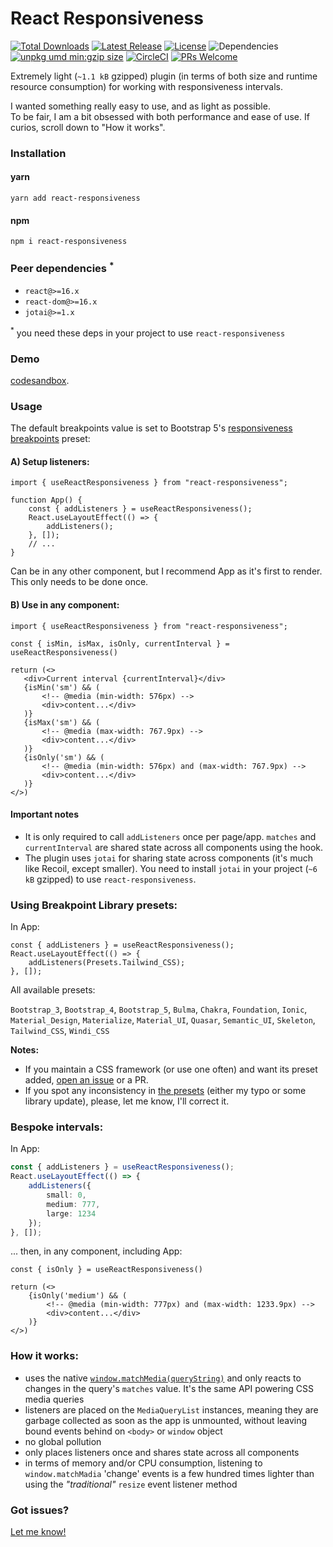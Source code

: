 # React Responsiveness
<p>
<a href="https://www.npmjs.com/package/react-responsiveness"><img src="https://img.shields.io/npm/dt/react-responsiveness.svg" alt="Total Downloads"></a>
<a href="https://www.npmjs.com/package/react-responsiveness"><img src="https://img.shields.io/npm/v/react-responsiveness.svg" alt="Latest Release"></a>
<a href="https://github.com/andrei-gheorghiu/react-responsiveness/blob/main/LICENSE.MD"><img src="https://img.shields.io/npm/l/react-responsiveness.svg" alt="License"></a>
<img src="https://img.shields.io/badge/dependencies-0-brightgreen.svg" alt="Dependencies" />
<a href="https://unpkg.com/react-responsiveness"><img src="https://img.badgesize.io/https://unpkg.com/react-responsiveness.svg?compression=gzip&label=umd:minzip" alt="unpkg umd min:gzip size" /></a>
<a href="https://circleci.com/gh/andrei-gheorghiu/react-responsiveness/tree/main"><img src="https://circleci.com/gh/andrei-gheorghiu/react-responsiveness/tree/main.svg?style=svg" alt="CircleCI" /></a>
<a href="https://makeapullrequest.com"><img src="https://img.shields.io/badge/PRs-welcome-brightgreen.svg?style=flat-square" alt="PRs Welcome"/></a>
</p>
Extremely light (<code>~1.1 kB</code> gzipped) plugin (in terms of both size and runtime resource consumption) for working with responsiveness intervals.

I wanted something really easy to use, and as light as possible.   
To be fair, I am a bit obsessed with both performance and ease of use. If curios, scroll down to "How it works".

### Installation

#### yarn
```terminal
yarn add react-responsiveness
```

#### npm
```terminal
npm i react-responsiveness
```
### Peer dependencies <sup>*</sup>
- `react@>=16.x`
- `react-dom@>=16.x`
- `jotai@>=1.x`

<sup>*</sup> you need these deps in your project to use `react-responsiveness`

### Demo

[codesandbox](https://codesandbox.io/p/github/codesandbox/codesandbox-template-vite-react/csb-ss87sf/react-responsiveness?file=%2Fsrc%2FApp.tsx).

### Usage

The default breakpoints value is set to Bootstrap 5's [responsiveness breakpoints](https://getbootstrap.com/docs/5.3/layout/breakpoints/#available-breakpoints) preset:
#### A) Setup listeners:

```tsx
import { useReactResponsiveness } from "react-responsiveness";

function App() {
    const { addListeners } = useReactResponsiveness();
    React.useLayoutEffect(() => {
        addListeners();
    }, []);
    // ...
}
```
Can be in any other component, but I recommend App as it's first to render. This only needs to be done once.
#### B) Use in any component:
```tsx
import { useReactResponsiveness } from "react-responsiveness";

const { isMin, isMax, isOnly, currentInterval } = useReactResponsiveness()
    
return (<>
   <div>Current interval {currentInterval}</div>
   {isMin('sm') && (
       <!-- @media (min-width: 576px) -->
       <div>content...</div>
   )}
   {isMax('sm') && (
       <!-- @media (max-width: 767.9px) -->
       <div>content...</div>
   )}
   {isOnly('sm') && (
       <!-- @media (min-width: 576px) and (max-width: 767.9px) -->
       <div>content...</div>
   )}
</>)
```
#### Important notes
- It is only required to call `addListeners` once per page/app. `matches` and `currentInterval` are shared state across all components using the hook.
- The plugin uses `jotai` for sharing state across components (it's much like Recoil, except smaller). 
You need to install `jotai` in your project (`~6 kB` gzipped) to use `react-responsiveness`.

### Using Breakpoint Library presets:
In App:
```tsx
const { addListeners } = useReactResponsiveness();
React.useLayoutEffect(() => {
    addListeners(Presets.Tailwind_CSS);
}, []);
```
All available presets:

`Bootstrap_3`, `Bootstrap_4`, `Bootstrap_5`, `Bulma`, `Chakra`, `Foundation`, `Ionic`, `Material_Design`, `Materialize`, `Material_UI`, `Quasar`, `Semantic_UI`, `Skeleton`, `Tailwind_CSS`, `Windi_CSS`

**Notes:**
- If you maintain a CSS framework (or use one often) and want its preset added, [open an issue](https://github.com/andrei-gheorghiu/react-responsiveness/issues) or a PR.
- If you spot any inconsistency in [the presets](https://github.com/andrei-gheorghiu/react-responsiveness/blob/main/lib/presets.ts) (either my typo or some library update), please, let me know, I'll correct it.

### Bespoke intervals:
In App:
```ts
const { addListeners } = useReactResponsiveness();
React.useLayoutEffect(() => {
    addListeners({
        small: 0,
        medium: 777,
        large: 1234
    });
}, []);
```
... then, in any component, including App: 
```tsx
const { isOnly } = useReactResponsiveness()

return (<>
    {isOnly('medium') && (
        <!-- @media (min-width: 777px) and (max-width: 1233.9px) -->
        <div>content...</div>
    )}
</>)
```

### How it works:
- uses the native [`window.matchMedia(queryString)`](https://developer.mozilla.org/en-US/docs/Web/API/Window/matchMedia) and only reacts to changes in the query's `matches` value. It's the same API powering CSS media queries
- listeners are placed on the `MediaQueryList` instances, meaning they are garbage collected as soon as the app is unmounted, without leaving bound events behind on `<body>` or `window` object
- no global pollution
- only places listeners once and shares state across all components
- in terms of memory and/or CPU consumption, listening to `window.matchMadia` 'change' events is a few hundred times lighter than using the _"traditional"_ `resize` event listener method

### Got issues?
[Let me know!](https://github.com/andrei-gheorghiu/react-responsiveness/issues)
